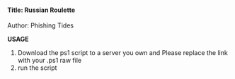 #### Title: Russian Roulette
Author: Phishing Tides

**USAGE**
1. Download the ps1 script to a server you own and Please replace the link with your .ps1 raw file
2. run the script 
